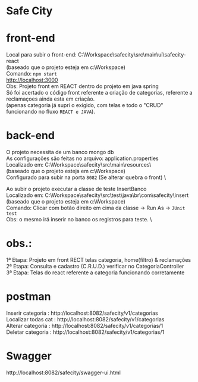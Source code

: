 # Safe City

# front-end
Local para subir o front-end: C:\Workspace\safecity\src\main\ui\safecity-react	\
(baseado que o projeto esteja em c:\Workspace) \
Comando: `npm start` \
[http://localhost:3000](http://localhost:3000) \
Obs: Projeto front em REACT dentro do projeto em java spring \
Só foi acertado o código front referente a criação de categorias, referente a \
reclamaçoes ainda esta em criação. \
(apenas categoria já supri o exigido, com telas e todo o "CRUD" funcionando no fluxo `REACT e JAVA`). 

# back-end
O projeto necessita de um banco mongo db \
As configurações são feitas no arquivo: application.properties \
Localizado em: C:\Workspace\safecity\src\main\resources\ \
(baseado que o projeto esteja em c:\Workspace) \
Configurado para subir na porta `8082` (Se alterar quebra o front) \

Ao subir o projeto executar a classe de teste InsertBanco \
Localizado em: C:\Workspace\safecity\src\test\java\br\com\safecity\insert \
(baseado que o projeto esteja em c:\Workspace) \
Comando: Clicar com botão direito em cima da classe -> Run As -> `JUnit test` \
Obs: o mesmo irá inserir no banco os registros para teste. \


# obs.:
1ª Etapa: Projeto em front RECT telas categoria, home(filtro) & reclamações \
2ª Etapa: Consulta e cadastro (C.R.U.D.) verificar no CategoriaController \
3ª Etapa: Telas do react referente a categoria funcionando corretamente 

# postman
Inserir categoria : http://localhost:8082/safecity/v1/categorias  \
Localizar todas cat : http://localhost:8082/safecity/v1/categorias  \
Alterar categoria : http://localhost:8082/safecity/v1/categorias/1  \
Deletar categoria : http://localhost:8082/safecity/v1/categorias/1  

# Swagger

http://localhost:8082/safecity/swagger-ui.html
